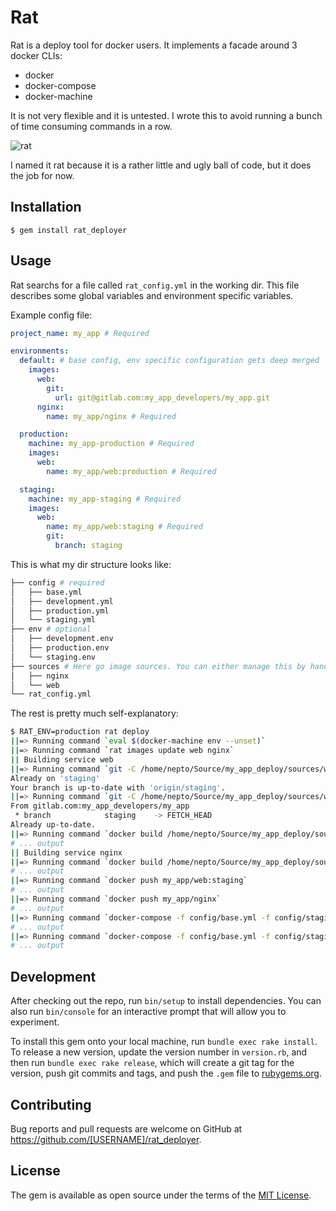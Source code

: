 # Rat

Rat is a deploy tool for docker users. It implements a facade around 3 docker CLIs:
  - docker
  - docker-compose
  - docker-machine
  
It is not very flexible and it is untested. I wrote this to avoid running a bunch of time consuming commands in a row.

![rat](http://mauveart.esy.es/img/rats/1_big.jpg)

I named it rat because it is a rather little and ugly ball of code, but it does the job for now.

## Installation

    $ gem install rat_deployer

## Usage
Rat searchs for a file called `rat_config.yml` in the working dir. This file describes some global variables and environment specific variables.

Example config file:

~~~yaml
project_name: my_app # Required

environments:
  default: # base config, env specific configuration gets deep merged
    images:
      web:
        git:
          url: git@gitlab.com:my_app_developers/my_app.git
      nginx:
        name: my_app/nginx # Required

  production:
    machine: my_app-production # Required
    images:
      web:
        name: my_app/web:production # Required

  staging:
    machine: my_app-staging # Required
    images:
      web:
        name: my_app/web:staging # Required
        git:
          branch: staging
~~~

This is what my dir structure looks like:

~~~bash
├── config # required
│   ├── base.yml
│   ├── development.yml
│   ├── production.yml
│   └── staging.yml
├── env # optional
│   ├── development.env
│   ├── production.env
│   └── staging.env
├── sources # Here go image sources. You can either manage this by hand or use rat to specify git sources
│   ├── nginx
│   └── web
└── rat_config.yml
~~~

The rest is pretty much self-explanatory:

~~~bash
$ RAT_ENV=production rat deploy
||=> Running command `eval $(docker-machine env --unset)`
||=> Running command `rat images update web nginx`
|| Building service web
||=> Running command `git -C /home/nepto/Source/my_app_deploy/sources/web checkout -f staging`
Already on 'staging'
Your branch is up-to-date with 'origin/staging'.
||=> Running command `git -C /home/nepto/Source/my_app_deploy/sources/web pull origin staging`
From gitlab.com:my_app_developers/my_app
 * branch            staging    -> FETCH_HEAD
Already up-to-date.
||=> Running command `docker build /home/nepto/Source/my_app_deploy/sources/web -t my_app/web:staging`
# ... output
|| Building service nginx
||=> Running command `docker build /home/nepto/Source/my_app_deploy/sources/nginx -t my_app/nginx`
# ... output
||=> Running command `docker push my_app/web:staging`
# ... output
||=> Running command `docker push my_app/nginx`
# ... output
||=> Running command `docker-compose -f config/base.yml -f config/staging.yml -p my_app_staging pull`
# ... output
||=> Running command `docker-compose -f config/base.yml -f config/staging.yml -p my_app_staging up -d`
# ... output
~~~

## Development

After checking out the repo, run `bin/setup` to install dependencies. You can also run `bin/console` for an interactive prompt that will allow you to experiment.

To install this gem onto your local machine, run `bundle exec rake install`. To release a new version, update the version number in `version.rb`, and then run `bundle exec rake release`, which will create a git tag for the version, push git commits and tags, and push the `.gem` file to [rubygems.org](https://rubygems.org).

## Contributing

Bug reports and pull requests are welcome on GitHub at https://github.com/[USERNAME]/rat_deployer.


## License

The gem is available as open source under the terms of the [MIT License](http://opensource.org/licenses/MIT).
